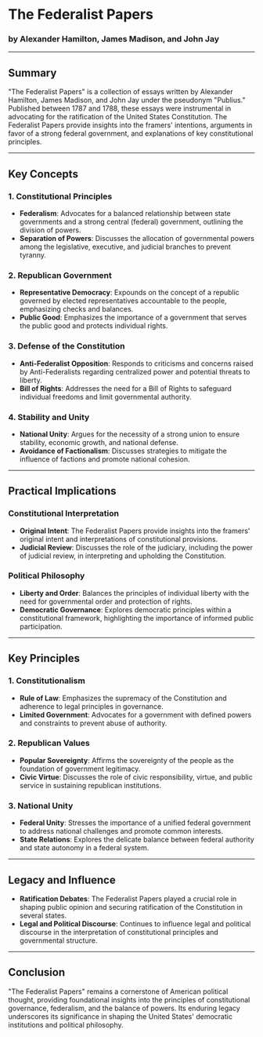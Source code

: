 # The Federalist Papers

### by Alexander Hamilton, James Madison, and John Jay

---

## Summary

"The Federalist Papers" is a collection of essays written by Alexander Hamilton, James Madison, and John Jay under the pseudonym "Publius." Published between 1787 and 1788, these essays were instrumental in advocating for the ratification of the United States Constitution. The Federalist Papers provide insights into the framers' intentions, arguments in favor of a strong federal government, and explanations of key constitutional principles.

---

## Key Concepts

### 1. Constitutional Principles

- **Federalism**: Advocates for a balanced relationship between state governments and a strong central (federal) government, outlining the division of powers.
- **Separation of Powers**: Discusses the allocation of governmental powers among the legislative, executive, and judicial branches to prevent tyranny.

### 2. Republican Government

- **Representative Democracy**: Expounds on the concept of a republic governed by elected representatives accountable to the people, emphasizing checks and balances.
- **Public Good**: Emphasizes the importance of a government that serves the public good and protects individual rights.

### 3. Defense of the Constitution

- **Anti-Federalist Opposition**: Responds to criticisms and concerns raised by Anti-Federalists regarding centralized power and potential threats to liberty.
- **Bill of Rights**: Addresses the need for a Bill of Rights to safeguard individual freedoms and limit governmental authority.

### 4. Stability and Unity

- **National Unity**: Argues for the necessity of a strong union to ensure stability, economic growth, and national defense.
- **Avoidance of Factionalism**: Discusses strategies to mitigate the influence of factions and promote national cohesion.

---

## Practical Implications

### Constitutional Interpretation

- **Original Intent**: The Federalist Papers provide insights into the framers' original intent and interpretations of constitutional provisions.
- **Judicial Review**: Discusses the role of the judiciary, including the power of judicial review, in interpreting and upholding the Constitution.

### Political Philosophy

- **Liberty and Order**: Balances the principles of individual liberty with the need for governmental order and protection of rights.
- **Democratic Governance**: Explores democratic principles within a constitutional framework, highlighting the importance of informed public participation.

---

## Key Principles

### 1. Constitutionalism

- **Rule of Law**: Emphasizes the supremacy of the Constitution and adherence to legal principles in governance.
- **Limited Government**: Advocates for a government with defined powers and constraints to prevent abuse of authority.

### 2. Republican Values

- **Popular Sovereignty**: Affirms the sovereignty of the people as the foundation of government legitimacy.
- **Civic Virtue**: Discusses the role of civic responsibility, virtue, and public service in sustaining republican institutions.

### 3. National Unity

- **Federal Unity**: Stresses the importance of a unified federal government to address national challenges and promote common interests.
- **State Relations**: Explores the delicate balance between federal authority and state autonomy in a federal system.

---

## Legacy and Influence

- **Ratification Debates**: The Federalist Papers played a crucial role in shaping public opinion and securing ratification of the Constitution in several states.
- **Legal and Political Discourse**: Continues to influence legal and political discourse in the interpretation of constitutional principles and governmental structure.

---

## Conclusion

"The Federalist Papers" remains a cornerstone of American political thought, providing foundational insights into the principles of constitutional governance, federalism, and the balance of powers. Its enduring legacy underscores its significance in shaping the United States' democratic institutions and political philosophy.
